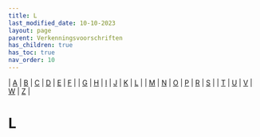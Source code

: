 ```yaml
---
title: L
last_modified_date: 10-10-2023
layout: page
parent: Verkenningsvoorschriften
has_children: true
has_toc: true
nav_order: 10
---
```


| [A](../A/A.html) | [B](../B/B.html) | [C](../C/C.html) | [D](../D/D.html) | [E](../E/E.html) | [F](../F/F.html) |
| [G](../G/G.html) | [H](../H/H.html) | [I](../I/I.html) | [J](../J/J.html) | [K](../K/K.html) | [L](../L/L.html) |
| [M](../M/M.html) | [N](../N/N.html) | [O](../O/O.html) | [P](../P/P.html) | [R](../R/R.html) | [S](../S/S.html) |
| [T](../T/T.html) | [U](../U/U.html) | [V](../V/V.html) | [W](../W/W.html) | [Z](../Z/Z.html) |

L
=

<!--

|     |     |     |     |     |
| --- | --- | --- | --- | --- |

Laadperron
| [![](../../images/foto-niet-beschikbaar.jpg)](Laagwaterlijn/Laagwaterlijn.html)<br>[Laagwaterlijn](Laagwaterlijn/Laagwaterlijn.html)          
| [![](../../images/foto-niet-beschikbaar.jpg)](Laagwaterlijngetal/Laagwaterlijngetal.html)<br>[Laagwaterlijngetal](Laagwaterlijngetal/Laagwaterlijngetal.html)                   
| [![](Laboratorium/NatLab_125x94.jpg)](Laboratorium/Laboratorium.html)<br>[Laboratorium](Laboratorium/Laboratorium.html)  
| [![](Land/Nederland_192x100.gif)](Land/Land.html)<br>[Land](Land/Land.html)                                                          
| [![](../I/In_aanleg/vv_0561_125x100.jpg)](Landaanwinning/Landaanwinning.html)<br>[Landaanwinning](Landaanwinning/Landaanwinning.html) 
| [![](../../images/foto-niet-beschikbaar.jpg)](Landart/Landart.html)<br>[Landart](Landart/Landart.html)                                         
| [![](Landbouwsluis/Landbouwsluis_125x100.jpg)](Landbouwsluis/Landbouwsluis.html)<br>[Landbouwsluis](Landbouwsluis/Landbouwsluis.html)                                           
| [![](Landgoed/landgoed-anningahof_125x91.jpg)](Landgoed/Landgoed.html)<br>[Landgoed](Landgoed/Landgoed.html)             
| [![](Landingsbaan/Landingsbaan_125x100.jpg)](Landingsbaan/Landingsbaan.html)<br>[Landingsbaan](Landingsbaan/Landingsbaan.html)       
| [![](Legerplaats/Legerplaats_125x100.bmp)](Legerplaats/Legerplaats.html)<br>[Legerplaats](Legerplaats/Legerplaats.html)              
| [![](Leiding/vv_0676_125x100.jpg)](Leiding/Leiding.html)<br>[Leiding](Leiding/Leiding.html)                                                    
Deze niet: keyword | [![](../S/Scheepvaartlicht/vv_0299_125x100.jpg)](../S/Scheepvaartlicht/Scheepvaartlicht.html)<br>[Scheepvaartlicht (Lichtopstand)](../S/Scheepvaartlicht/Scheepvaartlicht.html) 
| [![](../S/Scheepvaartlicht/vv_0707_125x100.jpg)](Lichttoren/Lichttoren.html)<br>[Lichttoren](Lichttoren/Lichttoren.html) 
| [![](../../images/foto-niet-beschikbaar.jpg)](Lintbebouwing/Lintbebouwing.html)<br>[Lintbebouwing](Lintbebouwing/Lintbebouwing.html) 
| [![](Loofbos/vv_0321_125x100.jpg)](Loofbos/Loofbos.html)<br>[Loofbos](Loofbos/Loofbos.html)                                           
| [![](../../images/foto-niet-beschikbaar.jpg)](Loopgang/Loopgang.html)<br>[Loopgang](Loopgang/Loopgang.html)                                    
| [![](../../images/foto-niet-beschikbaar.jpg)](Loopstal/Loopstal.html)<br>[Loopstal](Loopstal/Loopstal.html)                                                                     
| [![](Luchtbrug/luchtbrug_142x100.jpg)](Luchtbrug/Luchtbrug.html)<br>[Luchtbrug](Luchtbrug/Luchtbrug.html)                
| [![](Luchthal/luchthal_171x100.jpg)](Luchthal/Luchthal.html)<br>[Luchthal](Luchthal/Luchthal.html)                                   
Deze niet: keyword | [![](../V/Vliegveld/vv_0227_125x100.jpg)](../V/Vliegveld/Vliegveld.html)<br>[Luchthaven / vliegveld](../V/Vliegveld/Vliegveld.html)   
| [![](../../images/foto-niet-beschikbaar.jpg)](Luchtvaartlicht/Luchtvaartlicht.html)<br>[Luchtvaartlicht](Luchtvaartlicht/Luchtvaartlicht.html) 
| [![](../T/Toren/vv_0404_125x100.jpg)](Luchtwachttoren/Luchtwachttoren.html)<br>[Luchtwachttoren](Luchtwachttoren/Luchtwachttoren.html)                                          
| [![](Luifel/vv_0082_125x100.jpg)](Luifel/Luifel.html)<br>[Luifel](Luifel/Luifel.html)

-->
